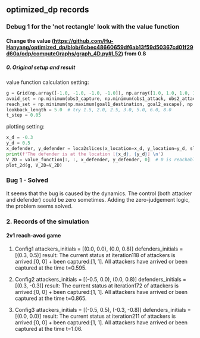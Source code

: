 ## optimized_dp records

### Debug 1 for the 'not rectangle' look with the value function

#### Change the value (https://github.com/Hu-Hanyang/optimized_dp/blob/6cbec48660659df6ab13f59d50367cd01f29d60a/odp/computeGraphs/graph_4D.py#L52) from 0.8 

##### 0. Original setup and result

value function calculation setting:

```python
g = Grid(np.array([-1.0, -1.0, -1.0, -1.0]), np.array([1.0, 1.0, 1.0, 1.0]), 4, np.array([45, 45, 45, 45])) # original 45,; 80 doesn't work
avoid_set = np.minimum(obs3_capture, np.minimum(obs1_attack, obs2_attack)) # original
reach_set = np.minimum(np.maximum(goal1_destination, goal2_escape), np.minimum(obs1_defend, obs2_defend)) # original
lookback_length = 5.0  # try 1.5, 2.0, 2.5, 3.0, 5.0, 6.0, 8.0
t_step = 0.05
```

plotting setting:

```python
x_d = -0.3
y_d = 0.5
x_defender, y_defender = loca2slices(x_location=x_d, y_location=y_d, slices=45)
print(f'The defender is at the location [{x_d}, {y_d}] \n')
V_2D = value_function[:, :, x_defender, y_defender, 0]  # 0 is reachable set, -1 is target set
plot_2d(g, V_2D=V_2D)
```

### Bug 1 - Solved
It seems that the bug is caused by the dynamics. The control (both attacker and defender) could be zero sometimes. Adding the zero-judgement logic, the problem seems solved.

### 2. Records of the simulation
#### 2v1 reach-avod game
1. Config1
attackers_initials = [(0.0, 0.0), (0.0, 0.8)] 
defenders_initials = [(0.3, 0.5)]
result:
The current status at iteration118 of attackers is arrived:[0, 0] + been captured:[1, 1]. 
All attackers have arrived or been captured at the time t=0.595. 

2. Config2
attackers_initials = [(-0.5, 0.0), (0.0, 0.8)] 
defenders_initials = [(0.3, -0.3)]
result:
The current status at iteration172 of attackers is arrived:[0, 0] + been captured:[1, 1]. 
All attackers have arrived or been captured at the time t=0.865. 

3. Config3
attackers_initials = [(-0.5, 0.5), (-0.3, -0.8)] 
defenders_initials = [(0.0, 0.0)]
result:
The current status at iteration211 of attackers is arrived:[0, 0] + been captured:[1, 1]. 
All attackers have arrived or been captured at the time t=1.06. 